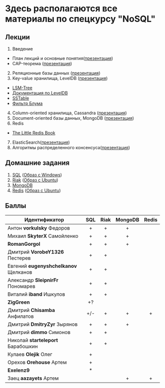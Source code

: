 # Здесь располагаются все материалы по спецкурсу "NoSQL"

## Лекции
1. Введение
 * План лекций и основные понятия([презентация](https://s3-eu-west-1.amazonaws.com/nosql-course/presentations/Введение.pdf))
 * CAP-теорема ([презентация](https://s3-eu-west-1.amazonaws.com/nosql-course/presentations/CAP.pdf))
2. Реляционные базы данных ([презентация](https://s3-eu-west-1.amazonaws.com/nosql-course/presentations/SQL.pdf))
3. Key-value хранилища, LevelDB ([презентация](https://s3-eu-west-1.amazonaws.com/nosql-course/presentations/levelDB.pdf))
 * [LSM-Tree](http://nosqlsummer.org/paper/lsm-tree)
 * [Документация по LevelDB](http://leveldb.googlecode.com/svn/trunk/doc/impl.html)
 * [SSTable](http://www.igvita.com/2012/02/06/sstable-and-log-structured-storage-leveldb/)
 * [Фильтр Блума](http://ru.wikipedia.org/wiki/Фильтр_Блума)
4. Column-oriented хранилища, Cassandra ([презентация](https://s3-eu-west-1.amazonaws.com/nosql-course/presentations/cassandra.pdf))
5. Document-oriented базы данных, MongoDB ([презентация](https://s3-eu-west-1.amazonaws.com/nosql-course/presentations/MongoDB.pdf))
6. Redis
 * [The Little Redis Book](http://openmymind.net/redis.pdf)
7. ElasticSearch([презентация](https://s3-eu-west-1.amazonaws.com/nosql-course/presentations/ElasticSearch.pdf))
8. Алгоритмы распределенного консенсуса([презентация](https://s3-eu-west-1.amazonaws.com/nosql-course/presentations/Consensus.pdf))

## Домашние задания
1. [SQL](https://s3-eu-west-1.amazonaws.com/nosql-course/hw/SQL.pdf) ([Образ с Windows](https://drive.google.com/folderview?id=0BxzEa1Urn3HPOVBlMTMwME9FZ1k&usp=sharing))
2. [Riak](https://s3-eu-west-1.amazonaws.com/nosql-course/hw/Riak.pdf) ([Образ с Ubuntu](https://s3-eu-west-1.amazonaws.com/nosql-course/hw/Ubuntu+Server.ova))
3. [MongoDB](https://s3-eu-west-1.amazonaws.com/nosql-course/hw/MongoDB.pdf)
4. [Redis](https://s3-eu-west-1.amazonaws.com/nosql-course/hw/Redis.pdf) ([Образ с Ubuntu](https://s3-eu-west-1.amazonaws.com/nosql-course/hw/Ubuntu+Server.ova))

## Баллы
| Идентификатор                         | SQL | Riak | MongoDB | Redis |
|---------------------------------------|:---:|:----:|:-------:|:-----:|
| Антон **vorkulsky** Федоров           |  +  |   +  |    +    |       |
| Михаил **SkyterX** Самойленко         |  +  |   +  |    +    |       |
| **RomanGorgol**                       |  +  |   +  |    +    |       |
| Дмитрий **VorobeY1326** Пестерев      |  +  |   +  |         |       |
| Евгений **eugenyshchelkanov** Щелканов|  +  |   +  |         |       |
| Александр **SleipnirFr** Пономарев    |  +  |   +  |         |       |
| Виталий **iband** Ишкулов             |  +  |   +  |         |       |
| **ZigGreen**                          |  +? |      |         |       |
| Дмитрий **Chisamba** Анфилатов        | +/- |   +  |    +    |   +   |
| Дмитрий **DmitryZyr** Зырянов         |  +  |   +  |    +    |       |
| Дмитрий **dimmo** Симонов             |  +  |   +  |         |       |
| Николай **starteleport** Барабошкин   |  +  |   +  |         |       |
| Кулаев **Olejik** Олег                |  +  |      |         |       |
| Орехов **Orehouse** Артем             |  +  |      |         |       |
| **Exelenz9**                          | *   |      |         |       |
| Заец **aazayets** Артем               |     |      |    +    |   +   |
